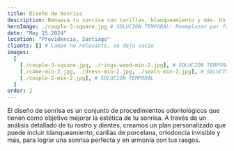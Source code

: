 ```yaml
---
title: Diseño de Sonrisa
description: Renueva tu sonrisa con carillas, blanqueamiento y más. Un tratamiento personalizado para un resultado armónico y natural.
heroImage: ./couple-3-square.jpg # SOLUCIÓN TEMPORAL: Reemplazar por foto de sonrisa
date: "May 15 2024"
location: "Providencia, Santiago"
clients: [] # Campo no relevante, se deja vacío
images:
  [
    [./couple-3-square.jpg, ./rings-wood-min-2.jpg], # SOLUCIÓN TEMPORAL
    [./cake-min-2.jpg, ./dress-min-2.jpg, ./seals-min-2.jpg], # SOLUCIÓN TEMPORAL
    [./couple-2-min-2.jpg], # SOLUCIÓN TEMPORAL
  ]
order: 2
---
```


El diseño de sonrisa es un conjunto de procedimientos odontológicos que tienen como objetivo mejorar la estética de tu sonrisa. A través de un análisis detallado de tu rostro y dientes, creamos un plan personalizado que puede incluir blanqueamiento, carillas de porcelana, ortodoncia invisible y más, para lograr una sonrisa perfecta y en armonía con tus rasgos.

